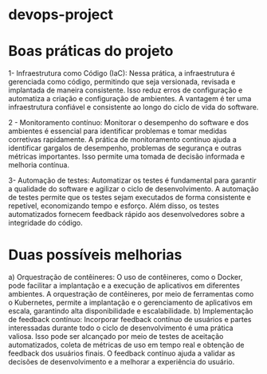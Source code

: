 # devops-project
# Boas práticas do projeto

1-  Infraestrutura como Código (IaC): Nessa prática, a infraestrutura é gerenciada como código, permitindo que seja versionada, revisada e implantada de maneira consistente. Isso reduz erros de configuração e automatiza a criação e configuração de ambientes. A vantagem é ter uma infraestrutura confiável e consistente ao longo do ciclo de vida do software.

2 - Monitoramento contínuo: Monitorar o desempenho do software e dos ambientes é essencial para identificar problemas e tomar medidas corretivas rapidamente. A prática de monitoramento contínuo ajuda a identificar gargalos de desempenho, problemas de segurança e outras métricas importantes. Isso permite uma tomada de decisão informada e melhoria contínua.

3-  Automação de testes: Automatizar os testes é fundamental para garantir a qualidade do software e agilizar o ciclo de desenvolvimento. A automação de testes permite que os testes sejam executados de forma consistente e repetível, economizando tempo e esforço. Além disso, os testes automatizados fornecem feedback rápido aos desenvolvedores sobre a integridade do código.

# Duas possíveis melhorias

a) Orquestração de contêineres: O uso de contêineres, como o Docker, pode facilitar a implantação e a execução de aplicativos em diferentes ambientes. A orquestração de contêineres, por meio de ferramentas como o Kubernetes, permite a implantação e o gerenciamento de aplicativos em escala, garantindo alta disponibilidade e escalabilidade.
b) Implementação de feedback contínuo: Incorporar feedback contínuo de usuários e partes interessadas durante todo o ciclo de desenvolvimento é uma prática valiosa. Isso pode ser alcançado por meio de testes de aceitação automatizados, coleta de métricas de uso em tempo real e obtenção de feedback dos usuários finais. O feedback contínuo ajuda a validar as decisões de desenvolvimento e a melhorar a experiência do usuário.
